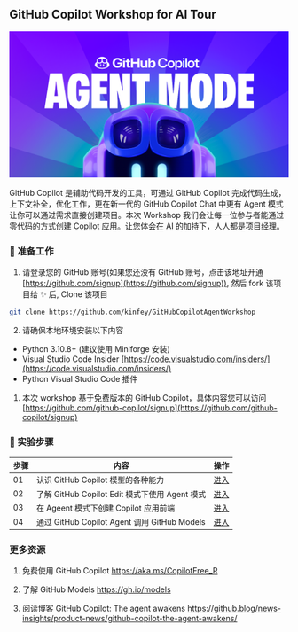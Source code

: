 ## GitHub Copilot Workshop for AI Tour

![agent](./imgs/Agent-Sunrise-1.webp)

GitHub Copilot 是辅助代码开发的工具，可通过 GitHub Copilot 完成代码生成，上下文补全，优化工作，更在新一代的 GitHub Copilot Chat 中更有 Agent 模式让你可以通过需求直接创建项目。本次 Workshop 我们会让每一位参与者能通过零代码的方式创建 Copilot 应用。让您体会在 AI 的加持下，人人都是项目经理。

### 🔨 准备工作

1. 请登录您的 GitHub 账号(如果您还没有 GitHub 账号，点击该地址开通 [https://github.com/signup](https://github.com/signup)), 然后 fork 该项目给 ✨ 后, Clone 该项目 


```bash
git clone https://github.com/kinfey/GitHubCopilotAgentWorkshop
```

2. 请确保本地环境安装以下内容

- Python 3.10.8+ (建议使用 Miniforge 安装)
- Visual Studio Code Insider [https://code.visualstudio.com/insiders/](https://code.visualstudio.com/insiders/)
- Python Visual Studio Code 插件

1. 本次 workshop 基于免费版本的 GitHub Copilot，具体内容您可以访问 [https://github.com/github-copilot/signup](https://github.com/github-copilot/signup)

### 🧪 实验步骤

| 步骤 | 内容 | 操作 |
| -------- | ------- | ------- |
| 01 | 认识 GitHub Copilot 模型的各种能力  | [进入](./md/01.GitHubCopilotModels.md)  |
| 02 | 了解 GitHub Copilot Edit 模式下使用 Agent 模式    | [进入](./md/02.IntroduceGitHubCopilotAgentMode.md)  |
| 03 | 在 Ageent 模式下创建 Copilot 应用前端   | [进入](./md/03.CreateCopilotUI.md)  |
| 04 | 通过 GitHub Copilot Agent 调用 GitHub Models  | [进入](./md/04.CreateCopilotBackend.md)  |

### 更多资源


1. 免费使用 GitHub Copilot  https://aka.ms/CopilotFree_R

2. 了解 GitHub Models https://gh.io/models

3. 阅读博客 GitHub Copilot: The agent awakens https://github.blog/news-insights/product-news/github-copilot-the-agent-awakens/
 